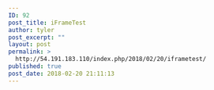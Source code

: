 ```yaml
---
ID: 92
post_title: iFrameTest
author: tyler
post_excerpt: ""
layout: post
permalink: >
  http://54.191.183.110/index.php/2018/02/20/iframetest/
published: true
post_date: 2018-02-20 21:11:13
---
```

<iframe width="1280" height="870" src="ftp://54.191.183.110/swf/sugar.swf" frameborder="0" allowfullscreen></iframe>